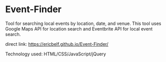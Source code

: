 # Event-Finder
Tool for searching local events by location, date, and venue.  This tool uses Google Maps API for location search and Eventbrite API for
local event search.

direct link: https://ericbelf.github.io/Event-Finder/

Technology used: HTML/CSS/JavaScript/jQuery

